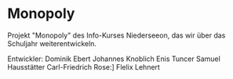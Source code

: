 # Monopoly
Projekt "Monopoly" des Info-Kurses Niederseeon, das wir über das Schuljahr weiterentwickeln.

Entwickler:
Dominik Ebert
Johannes Knoblich
Enis Tuncer
Samuel Hausstätter
Carl-Friedrich Rose:]
Flelix Lehnert